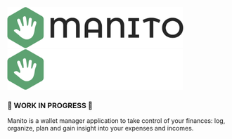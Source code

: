 <img src="assets/logo/logo_color_icon_black_text_transp.png#gh-light-mode-only" width="400"/>
<img src="assets/logo/logo_color_icon_white_text_transp.png#gh-dark-mode-only" width="400"/>

### :construction: WORK IN PROGRESS :construction:

Manito is a wallet manager application to take control of your finances: log, organize, plan and gain insight into your expenses and incomes.
